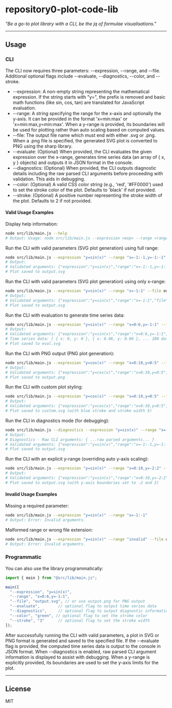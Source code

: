 # repository0-plot-code-lib

_"Be a go-to plot library with a CLI, be the jq of formulae visualisations."_

---

## Usage

### CLI

The CLI now requires three parameters: --expression, --range, and --file. Additional optional flags include --evaluate, --diagnostics, --color, and --stroke.

- --expression: A non-empty string representing the mathematical expression. If the string starts with "y=", the prefix is removed and basic math functions (like sin, cos, tan) are translated for JavaScript evaluation.
- --range: A string specifying the range for the x-axis and optionally the y-axis. It can be provided in the format 'x=min:max' or 'x=min:max,y=min:max'. When a y-range is provided, its boundaries will be used for plotting rather than auto scaling based on computed values.
- --file: The output file name which must end with either .svg or .png. When a .png file is specified, the generated SVG plot is converted to PNG using the sharp library.
- --evaluate: (Optional) When provided, the CLI evaluates the given expression over the x-range, generates time series data (an array of { x, y } objects) and outputs it in JSON format in the console.
- --diagnostics: (Optional) When provided, the CLI outputs diagnostic details including the raw parsed CLI arguments before proceeding with validation. This aids in debugging.
- --color: (Optional) A valid CSS color string (e.g., 'red', '#FF0000') used to set the stroke color of the plot. Defaults to 'black' if not provided.
- --stroke: (Optional) A positive number representing the stroke width of the plot. Defaults to 2 if not provided.

#### Valid Usage Examples

Display help information:

```sh
node src/lib/main.js --help
# Output: Usage: node src/lib/main.js --expression <exp> --range <range> --file <filepath> [--evaluate] [--diagnostics] [--color <color>] [--stroke <number>
```

Run the CLI with valid parameters (SVG plot generation) using full range:

```sh
node src/lib/main.js --expression "y=sin(x)" --range "x=-1:-1,y=-1:-1" --file output.svg
# Output:
# Validated arguments: {"expression":"y=sin(x)","range":"x=-1:-1,y=-1:-1","file":"output.svg"}
# Plot saved to output.svg
```

Run the CLI with valid parameters (SVG plot generation) using only x-range:

```sh
node src/lib/main.js --expression "y=sin(x)" --range "x=-1:1" --file output.svg
# Output:
# Validated arguments: {"expression":"y=sin(x)","range":"x=-1:1","file":"output.svg"}
# Plot saved to output.svg
```

Run the CLI with evaluation to generate time series data:

```sh
node src/lib/main.js --expression "y=sin(x)" --range "x=0:6,y=-1:1" --file eval.svg --evaluate
# Output:
# Validated arguments: {"expression":"y=sin(x)","range":"x=0:6,y=-1:1","file":"eval.svg","evaluate":true}
# Time series data: [ { x: 0, y: 0 }, { x: 0.06, y: 0.06 }, ... 100 data points ... ]
# Plot saved to eval.svg
```

Run the CLI with PNG output (PNG plot generation):

```sh
node src/lib/main.js --expression "y=cos(x)" --range "x=0:10,y=0:5" --file output.png
# Output:
# Validated arguments: {"expression":"y=cos(x)","range":"x=0:10,y=0:5","file":"output.png"}
# Plot saved to output.png
```

Run the CLI with custom plot styling:

```sh
node src/lib/main.js --expression "y=cos(x)" --range "x=0:10,y=0:5" --file custom.svg --color blue --stroke 5
# Output:
# Validated arguments: {"expression":"y=cos(x)","range":"x=0:10,y=0:5","file":"custom.svg","color":"blue","stroke":5}
# Plot saved to custom.svg (with blue stroke and stroke width 5)
```

Run the CLI in diagnostics mode (for debugging):

```sh
node src/lib/main.js --diagnostics --expression "y=sin(x)" --range "x=-1:-1,y=-1:-1" --file output.svg
# Output:
# Diagnostics - Raw CLI arguments: { ...raw parsed arguments... }
# Validated arguments: {"expression":"y=sin(x)","range":"x=-1:-1,y=-1:-1","file":"output.svg"}
# Plot saved to output.svg
```

Run the CLI with an explicit y-range (overriding auto y-axis scaling):

```sh
node src/lib/main.js --expression "y=sin(x)" --range "x=0:10,y=-2:2" --file output.svg
# Output:
# Validated arguments: {"expression":"y=sin(x)","range":"x=0:10,y=-2:2","file":"output.svg"}
# Plot saved to output.svg (with y-axis boundaries set to -2 and 2)
```

#### Invalid Usage Examples

Missing a required parameter:

```sh
node src/lib/main.js --expression "y=sin(x)" --range "x=-1:-1"
# Output: Error: Invalid arguments.
```

Malformed range or wrong file extension:

```sh
node src/lib/main.js --expression "y=sin(x)" --range "invalid" --file output.txt
# Output: Error: Invalid arguments.
```

### Programmatic

You can also use the library programmatically:

```js
import { main } from "@src/lib/main.js";

main([
  "--expression", "y=sin(x)",
  "--range", "x=0:6,y=-1:1",
  "--file", "output.svg", // or use output.png for PNG output
  "--evaluate",        // optional flag to output time series data
  "--diagnostics",     // optional flag to output diagnostic information
  "--color", "green", // optional flag to set the stroke color
  "--stroke", "3"      // optional flag to set the stroke width
]);
```

After successfully running the CLI with valid parameters, a plot in SVG or PNG format is generated and saved to the specified file. If the --evaluate flag is provided, the computed time series data is output to the console in JSON format. When --diagnostics is enabled, raw parsed CLI argument information is displayed to assist with debugging. When a y-range is explicitly provided, its boundaries are used to set the y-axis limits for the plot.

---

## License

MIT
